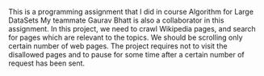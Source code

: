 This is a programming assignment that I did in course Algorithm for Large DataSets My teammate Gaurav Bhatt is also a collaborator in this assignment.
In this project, we need to crawl Wikipedia pages, and search for pages which are relevant to the topics. We should be scrolling only certain number of web pages. The project requires not to visit the disallowed pages and to pause for some time after a certain number of request has been sent.
